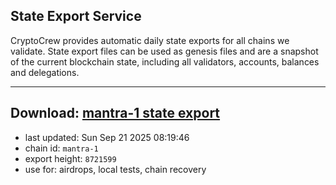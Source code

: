 ## State Export Service
CryptoCrew provides automatic daily state exports for all chains we validate. State export files can be used as genesis files and are a snapshot of the current blockchain state, including all validators, accounts, balances and delegations.

---
**Download: [mantra-1 state export](https://dl-eu2.ccvalidators.com/SERVICE/mantrachain/mantra-1_export_8721599.json)**
---

- last updated: Sun Sep 21 2025 08:19:46
- chain id: `mantra-1`
- export height: `8721599`
- use for: airdrops, local tests, chain recovery
